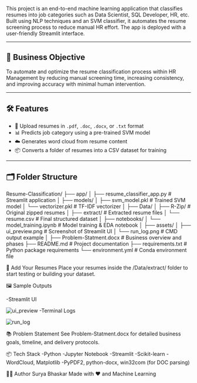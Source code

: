 
This project is an end-to-end machine learning application that classifies resumes into job categories such as Data Scientist, SQL Developer, HR, etc. Built using NLP techniques and an SVM classifier, it automates the resume screening process to reduce manual HR effort. The app is deployed with a user-friendly Streamlit interface.

---

## 🎯 Business Objective

To automate and optimize the resume classification process within HR Management by reducing manual screening time, increasing consistency, and improving accuracy with minimal human intervention.

---

## 🛠 Features

- 📄 Upload resumes in `.pdf`, `.doc`, `.docx`, or `.txt` format
- 📊 Predicts job category using a pre-trained SVM model
- ☁️ Generates word cloud from resume content
- 📦 Converts a folder of resumes into a CSV dataset for training

---

## 🗂 Folder Structure
Resume-Classification/
├── app/
│   ├── resume_classifier_app.py       # Streamlit application
│
├── models/
│   ├── svm_model.pkl                  # Trained SVM model
│   └── vectorizer.pkl                 # TF-IDF vectorizer
│
├── Data/
│   ├── R-Zip/                         # Original zipped resumes
│   ├── extract/                       # Extracted resume files
│   └── resume.csv                     # Final structured dataset
│
├── notebooks/
│   └── model_training.ipynb          # Model training & EDA notebook
│
├── assets/
│   ├── ui_preview.png                # Screenshot of Streamlit UI
│   └── run_log.png                   # CMD output example
│
├── Problem-Statment.docx             # Business overview and phases
├── README.md                         # Project documentation
├── requirements.txt                  # Python package requirements
└── environment.yml                   # Conda environment file




📁 Add Your Resumes
Place your resumes inside the /Data/extract/ folder to start testing or building your dataset.

🖼 Sample Outputs

-Streamlit UI 

![ui_preview](https://github.com/user-attachments/assets/0c5ff5da-c07a-4631-bbda-63d63bd309c8)
-Terminal Logs

![run_log](https://github.com/user-attachments/assets/1056cacf-6e3f-4cc2-bb26-d9a92a4f6744)



📚 Problem Statement
See Problem-Statment.docx for detailed business goals, timeline, and delivery protocols.

📦 Tech Stack
-Python
-Jupyter Notebook
-Streamlit
-Scikit-learn
-WordCloud, Matplotlib
-PyPDF2, python-docx, win32com (for DOC parsing)

👨‍💻 Author
Surya Bhaskar
Made with ❤️ and Machine Learning 

